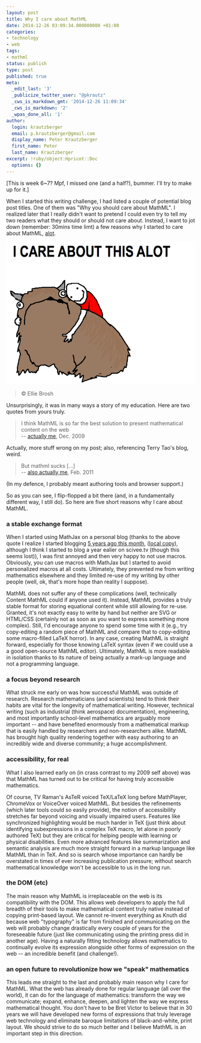 ```yaml
---
layout: post
title: Why I care about MathML
date: 2014-12-26 03:09:34.000000000 +01:00
categories:
- technology
- web
tags:
- mathml
status: publish
type: post
published: true
meta:
  _edit_last: '3'
  _publicize_twitter_user: "@pkrautz"
  _cws_is_markdown_gmt: '2014-12-26 11:09:34'
  _cws_is_markdown: '2'
  _wpas_done_all: '1'
author:
  login: krautzberger
  email: p.krautzberger@gmail.com
  display_name: Peter Krautzberger
  first_name: Peter
  last_name: Krautzberger
excerpt: !ruby/object:Hpricot::Doc
  options: {}
---
```


[This is week 6~7? Mpf, I missed one (and a half?), bummer. I'll try to make up for it.]

When I started this writing challenge, I had listed a couple of potential blog post titles. One of them was "Why you should care about MathML". I realized later that I really didn't want to pretend I could even try to tell my two readers what they should or should not care about. Instead, I want to jot down (remember: 30mins time limt) a few reasons why I started to care about MathML, [alot](http://hyperboleandahalf.blogspot.de/2010/04/alot-is-better-than-you-at-everything.html).

[![I care about this Alot](assets/ALOT2.png)](http://hyperboleandahalf.blogspot.de/2010/04/alot-is-better-than-you-at-everything.html)

> © Ellie Brosh

Unsurprisingly, it was in many ways a story of my education. Here are two quotes from yours truly.

> I think MathML is so far the best solution to present mathematical content on the web  
>  -- [actually me](http://thelazyscience.blogspot.de/2009/12/testing-mathml.html), Dec. 2009

Actually, more stuff wrong on my post; also, referencing Terry Tao's blog, weird.

> But mathml sucks [...]  
>  -- [also actually me](http://blogs.plos.org/mfenner/2011/01/23/beyond-the-pdf-is-epub/#comment-2489), Feb. 2011

(In my defence, I probably meant authoring tools and browser support.)

So as you can see, I flip-flopped a bit there (and, in a fundamentally different way, I still do). So here are five short reasons why I care about MathML.

### a stable exchange format

When I started using MathJax on a personal blog (thanks to the above quote I realize I started blogging [5 years ago this month](http://thelazyscience.blogspot.de/2009/12/welcome.html), ([local copy](http://boolesrings.org/krautzberger/2009/12/07/welcome-2/)), although I think I started to blog a year ealier on scivee.tv (though this seems lost)), I was first annoyed and then very happy to not use macros. Obviously, you can use macros with MathJax but I started to avoid personalized macros at all costs. Ultimately, they prevented me from writing mathematics elsewhere and they limited re-use of my writing by other people (well, ok, that's more hope than reality I suppose).

MathML does not suffer any of these complications (well, technically Content MathML could if anyone used it). Instead, MathML provides a truly stable format for storing equational content while still allowing for re-use. Granted, it's not exactly easy to write by hand but neither are SVG or HTML/CSS (certainly not as soon as you want to express something more complex). Still, I'd encourage anyone to spend some time with it (e.g., try copy-editing a random piece of MathML and compare that to copy-editing some macro-filled LaTeX horror). In any case, creating MathML is straight forward, especially for those knowing LaTeX syntax (even if we could use a a good open-source MathML editor). Ultimately, MathML is more readable in isolation thanks to its nature of being actually a mark-up language and not a programming language.

### a focus beyond research

What struck me early on was how successful MathML was outside of research. Research mathematicians (and scientists) tend to think their habits are vital for the longevity of mathematical writing. However, technical writing (such as industrial (think aerospace) documentation), engineering, and most importantly school-level mathematics are arguably more important -- and have benefited enormously from a mathematical markup that is easily handled by researchers and non-researchers alike. MathML has brought high quality rendering together with easy authoring to an incredibly wide and diverse community; a huge accomplishment.

### accessibility, for real

What I also learned early on (in crass contrast to my 2009 self above) was that MathML has turned out to be critical for having truly accessible mathematics.

Of course, TV Raman's AsTeR voiced TeX/LaTeX long before MathPlayer, ChromeVox or VoiceOver voiced MathML. But besides the refinements (which later tools could so easily provide), the notion of accessibility stretches far beyond voicing and visually impaired users. Features like synchronized highlighting would be much harder in TeX (just think about identifying subexpressions in a complex TeX macro, let alone in poorly authored TeX) but they are critical for helping people with learning or physical disabilities. Even more advanced features like summarization and semantic analysis are much more straight forward in a markup language like MathML than in TeX. And so is search whose importance can hardly be overstated in times of ever increasing publication pressure; without search mathematical knowledge won't be accessible to us in the long run.

### the DOM (etc)

The main reason why MathML is irreplaceable on the web is its compatibility with the DOM. This allows web developers to apply the full breadth of their tools to make mathematical content truly native instead of copying print-based layout. We cannot re-invent everything as Knuth did because web "typography" is far from finished and communicating on the web will probably change drastically every couple of years for the foreseeable future (just like communicating using the printing press did in another age). Having a naturally fitting technology allows mathematics to continually evolve its expression alongside other forms of expression on the web -- an incredible benefit (and challenge!).

### an open future to revolutionize how we "speak" mathematics

This leads me straight to the last and probably main reason why I care for MathML. What the web has already done for regular language (all over the world), it can do for the language of mathematics: transform the way we communicate; expand, enhance, deepen, and lighten the way we express mathematical thought. You don't have to be Bret Victor to believe that in 30 years we will have developed new forms of expressions that truly leverage web technology and eliminate baroque limitations of black-and-white, print layout. We should strive to do so much better and I believe MathML is an important step in this direction.